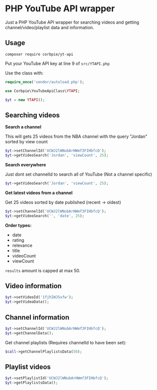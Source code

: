 # PHP YouTube API wrapper

Just a PHP YouTube API wrapper for searching videos and getting channel/video/playlist data and information.

## Usage

```shell
composer require corbpie/yt-api
```

Put your YouTube API key at line 9 of ```src/YTAPI.php```

Use the class with:

```php
require_once('vendor/autoload.php');

use Corbpie\YouTubeApiClass\YTAPI;

$yt = new YTAPI();
```

## Searching videos

**Search a channel**

This will gets 25 videos from the NBA channel with the query "Jordan" sorted by view count

```php
$yt->setChannelId('UCWJ2lWNubArHWmf3FIHbfcQ');
$yt->getVideoSearch('Jordan', 'viewCount', 25);
```

**Search everywhere**

Just dont set channelId to search all of YouTube (Not a channel specific)

```php
$yt->getVideoSearch('Jordan', 'viewCount', 25);
```

**Get latest videos from a channel**

Get 25 videos sorted by date published (recent -> oldest)

```php
$yt->setChannelId('UCWJ2lWNubArHWmf3FIHbfcQ');
$yt->getVideoSearch('', 'date', 25);
```


**Order types:**

* date
* rating
* relevance
* title
* videoCount
* viewCount

```results``` amount is capped at max 50.

## Video information

```php
$yt->setVideoId('1fjhIWJSxfw');
$yt->getVideoData();
```

## Channel information

```php
$yt->setChannelId('UCWJ2lWNubArHWmf3FIHbfcQ');
$yt->getChannelData();
```

Get channel playlists (Requires channelId to have been set):

```php
$call->getChannelPlaylistsData(50);
```

## Playlist videos

```php
$yt->setPlaylistId('UCWJ2lWNubArHWmf3FIHbfcQ');
$yt->getPlaylistsData();
```
